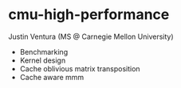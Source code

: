 # cmu-high-performance

Justin Ventura (MS @ Carnegie Mellon University)

- Benchmarking
- Kernel design
- Cache oblivious matrix transposition
- Cache aware mmm


